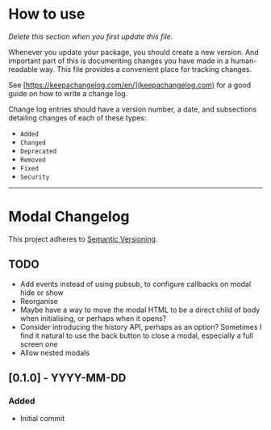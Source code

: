 # How to use

*Delete this section when you first update this file.*

Whenever you update your package, you should create a new version. And important part of this is documenting changes you have made in a human-readable way. This file provides a convenient place for tracking changes.

See [https://keepachangelog.com/en/](keepachangelog.com) for a good guide on how to write a change log.

Change log entries should have a version number, a date, and subsections detailing changes of each of these types:

* `Added`
* `Changed`
* `Deprecated`
* `Removed`
* `Fixed`
* `Security`

---

# Modal Changelog

This project adheres to [Semantic Versioning](https://semver.org/spec/v2.0.0.html).

## TODO

* Add events instead of using pubsub, to configure callbacks on modal hide or show
* Reorganise
* Maybe have a way to move the modal HTML to be a direct child of body when initialising, or perhaps when it opens?
* Consider introducing the history API, perhaps as an option? Sometimes I find it natural to use the back button to close a modal, especially a full screen one
* Allow nested modals

## [0.1.0] - YYYY-MM-DD

### Added

* Initial commit
